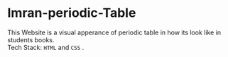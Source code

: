 # Imran-periodic-Table
This Website is a visual apperance of periodic table in how its look like in students books.<br>
Tech Stack: `HTML` and `CSS` .